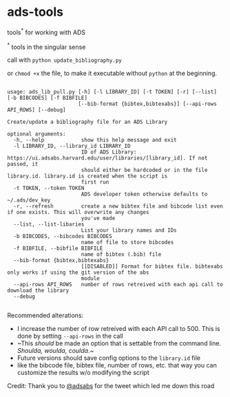 # ads-tools
tools<sup>*</sup> for working with ADS

<sup>*</sup> tools in the singular sense

call with `python update_bibliography.py`

or `chmod +x` the file, to make it executable without `python` at the beginning. 
```

usage: ads_lib_pull.py [-h] [-l LIBRARY_ID] [-t TOKEN] [-r] [--list] [-b BIBCODES] [-f BIBFILE]
                       [--bib-format {bibtex,bibtexabs}] [--api-rows API_ROWS] [--debug]

Create/update a bibliography file for an ADS Library

optional arguments:
  -h, --help            show this help message and exit
  -l LIBRARY_ID, --library_id LIBRARY_ID
                        ID of ADS Library: https://ui.adsabs.harvard.edu/user/libraries/[library_id]. If not passed, it
                        should either be hardcoded or in the file library.id. library.id is created when the script is
                        first run
  -t TOKEN, --token TOKEN
                        ADS developer token otherwise defaults to ~/.ads/dev_key
  -r, --refresh         create a new bibtex file and bibcode list even if one exists. This will overwrite any changes
                        you've made
  --list, --list-libaries
                        List your library names and IDs
  -b BIBCODES, --bibcodes BIBCODES
                        name of file to store bibcodes
  -f BIBFILE, --bibfile BIBFILE
                        name of bibtex (.bib) file
  --bib-format {bibtex,bibtexabs}
                        [[DISABLED]] Format for bibtex file. bibtexabs only works if using the git version of the abs
                        module
  --api-rows API_ROWS   number of rows retreived with each api call to download the library
  --debug


```

Recommended alterations:
 - I increase the number of row retreived with each API call to 500. This is done by setting `--api-rows` in the call
  - ~This *should* be made an option that is settable from the command line. *Shoulda, woulda, coulda*.~
 - Future versions should save config options to the `library.id` file
  - like the bibcode file, bibtex file, number of rows, etc. that way you can customize the results w/o modifying the script


Credit: Thank you to [@adsabs](https://twitter.com/adsabs/status/1334569272778035207) for the tweet which led me down this road
 
